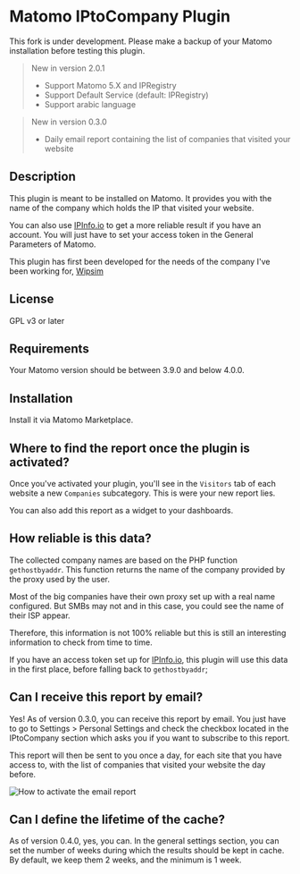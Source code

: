 # Matomo IPtoCompany Plugin
This fork is under development. Please make a backup of your Matomo installation before testing this plugin.
> New in version 2.0.1
> - Support Matomo 5.X and IPRegistry
> - Support Default Service (default: IPRegistry)
> - Support arabic language

> New in version 0.3.0
> - Daily email report containing the list of companies that visited your website

## Description

This plugin is meant to be installed on Matomo. It provides you with the name of the company which holds the IP that visited your website.

You can also use [IPInfo.io](https://ipinfo.io/) to get a more reliable result if you have an account. You will just have to set your access token in the General Parameters of Matomo.

This plugin has first been developed for the needs of the company I've been working for, [Wipsim](https://www.wipsim.fr/?pk_campaign=MatomoPlugin-Link&pk_source=matomoplugin&pk_medium=matomo)

## License

GPL v3 or later

## Requirements

Your Matomo version should be between 3.9.0 and below 4.0.0.

## Installation

Install it via Matomo Marketplace.

## Where to find the report once the plugin is activated?

Once you've activated your plugin, you'll see in the `Visitors` tab of each website a new `Companies` subcategory. This is were your new report lies.

You can also add this report as a widget to your dashboards.

## How reliable is this data?

The collected company names are based on the PHP function `gethostbyaddr`. This function returns the name of the company provided by the proxy used by the user.

Most of the big companies have their own proxy set up with a real name configured. But SMBs may not and in this case, you could see the name of their ISP appear.

Therefore, this information is not 100% reliable but this is still an interesting information to check from time to time.

If you have an access token set up for [IPInfo.io](https://ipinfo.io/), this plugin will use this data in the first place, before falling back to `gethostbyaddr`;

## Can I receive this report by email?

Yes! As of version 0.3.0, you can receive this report by email. You just have to go to Settings > Personal Settings and check the checkbox located in the IPtoCompany section which asks you if you want to subscribe to this report.

This report will then be sent to you once a day, for each site that you have access to, with the list of companies that visited your website the day before.

![How to activate the email report](https://github.com/Romain/Matomo-IP-to-Company/blob/master/screenshots/user-setting-subscribe-to-email-report.png)

## Can I define the lifetime of the cache?

As of version 0.4.0, yes, you can. In the general settings section, you can set the number of weeks during which the results should be kept in cache. By default, we keep them 2 weeks, and the minimum is 1 week.
